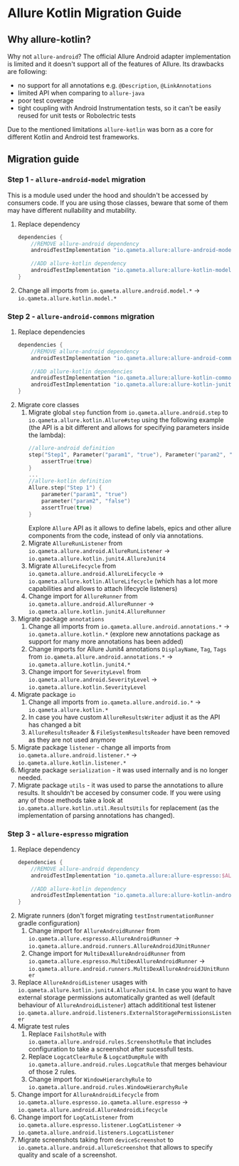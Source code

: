 # Allure Kotlin Migration Guide

## Why allure-kotlin?

Why not `allure-android`? The official Allure Android adapter implementation is limited and it doesn't support all of the features of Allure. Its drawbacks are following:
* no support for all annotations e.g. `@Description`, `@LinkAnnotations`
* limited API when comparing to `allure-java`
* poor test coverage
* tight coupling with Android Instrumentation tests, so it can't be easily reused for unit tests or Robolectric tests

Due to the mentioned limitations `allure-kotlin` was born as a core for different Kotlin and Android test frameworks.

## Migration guide
### Step 1 - `allure-android-model` migration
This is a module used under the hood and shouldn't be accessed by consumers code. 
If you are using those classes, beware that some of them may have different nullability and mutability.  

1. Replace dependency
   ```gradle
   dependencies {
       //REMOVE allure-android dependency
       androidTestImplementation "io.qameta.allure:allure-android-model:$ALLURE_ANDROID_VERSION"
  
       //ADD allure-kotlin dependency
       androidTestImplementation "io.qameta.allure:allure-kotlin-model:$ALLURE_KOTLIN_VERSION"
   }
    ```
1. Change all imports from `io.qameta.allure.android.model.*` -> `io.qameta.allure.kotlin.model.*`

### Step 2 - `allure-android-commons` migration
1. Replace dependencies
   ```gradle
   dependencies {
       //REMOVE allure-android dependency
       androidTestImplementation "io.qameta.allure:allure-android-commons:$ALLURE_ANDROID_VERSION"
  
       //ADD allure-kotlin dependencies
       androidTestImplementation "io.qameta.allure:allure-kotlin-commons:$ALLURE_KOTLIN_VERSION"
       androidTestImplementation "io.qameta.allure:allure-kotlin-junit4:$ALLURE_KOTLIN_VERSION"
   }
    ```
1. Migrate core classes
    1. Migrate global `step` function from `io.qameta.allure.android.step` to `io.qameta.allure.kotlin.Allure#step` using the following example (the API is a bit different and allows for specifying parameters inside the lambda):
        ```kotlin
        //allure-android definition
        step("Step1", Parameter("param1", "true"), Parameter("param2", "false")) {
            assertTrue(true)
        }
        ...
        //allure-kotlin definition
        Allure.step("Step 1") {
            parameter("param1", "true")
            parameter("param2", "false")
            assertTrue(true)
        }
        ```
        Explore `Allure` API as it allows to define labels, epics and other allure components from the code, instead of only via annotations.
    1. Migrate `AllureRunListener` from `io.qameta.allure.android.AllureRunListener` -> `io.qameta.allure.kotlin.junit4.AllureJunit4`
    1. Migrate `AllureLifecycle` from `io.qameta.allure.android.AllureLifecycle` -> `io.qameta.allure.kotlin.AllureLifecycle` (which has a lot more capabilities and allows to attach lifecycle listeners)
    1. Change import for `AllureRunner` from `io.qameta.allure.android.AllureRunner` -> `io.qameta.allure.kotlin.junit4.AllureRunner`
1. Migrate package `annotations`
    1. Change all imports from `io.qameta.allure.android.annotations.*` -> `io.qameta.allure.kotlin.*` (explore new annotations package as support for many more annotations has been added)
    1. Change imports for Allure Junit4 annotations `DisplayName`, `Tag`, `Tags` from `io.qameta.allure.android.annotations.*` -> `io.qameta.allure.kotlin.junit4.*`
    1. Change import for `SeverityLevel` from `io.qameta.allure.android.SeverityLevel` -> `io.qameta.allure.kotlin.SeverityLevel`
1. Migrate package `io`
    1. Change all imports from `io.qameta.allure.android.io.*` -> `io.qameta.allure.kotlin.*`
    1. In case you have custom `AllureResultsWriter` adjust it as the API has changed a bit
    1. `AllureResultsReader` & `FileSystemResultsReader` have been removed as they are not used anymore
1. Migrate package `listener` - change all imports from `io.qameta.allure.android.listener.*` -> `io.qameta.allure.kotlin.listener.*`
1. Migrate package `serialization` - it was used internally and is no longer needed.
1. Migrate package `utils` - it was used to parse the annotations to allure results. It shouldn't be accesed by consumer code. If you were using any of those methods take a look at ` io.qameta.allure.kotlin.util.ResultsUtils` for replacement (as the implementation of parsing annotations has changed).
 

### Step 3 - `allure-espresso` migration
1. Replace dependency
   ```gradle
   dependencies {
       //REMOVE allure-android dependency
       androidTestImplementation "io.qameta.allure:allure-espresso:$ALLURE_ANDROID_VERSION"
  
       //ADD allure-kotlin dependency
       androidTestImplementation "io.qameta.allure:allure-kotlin-android:$ALLURE_KOTLIN_VERSION"
   }
1. Migrate runners (don't forget migrating `testInstrumentationRunner` gradle configuration)
    1. Change import for `AllureAndroidRunner` from `io.qameta.allure.espresso.AllureAndroidRunner` -> `io.qameta.allure.android.runners.AllureAndroidJUnitRunner`
    1. Change import for `MultiDexAllureAndroidRunner` from `io.qameta.allure.espresso.MultiDexAllureAndroidRunner` -> `io.qameta.allure.android.runners.MultiDexAllureAndroidJUnitRunner` 
1. Replace `AllureAndroidListener` usages with `io.qameta.allure.kotlin.junit4.AllureJunit4`. In case you want to have external storage permissions automatically granted as well (default behaviour of `AllureAndroidListener`) attach addititional test listener `io.qameta.allure.android.listeners.ExternalStoragePermissionsListener`
1. Migrate test rules
    1. Replace `FailshotRule` with `io.qameta.allure.android.rules.ScreenshotRule` that includes configuration to take a screenshot after sucessfull tests.
    1. Replace `LogcatClearRule` & `LogcatDumpRule` with `io.qameta.allure.android.rules.LogcatRule` that merges behaviour of those 2 rules.
    1. Change import for `WindowHierarchyRule` to `io.qameta.allure.android.rules.WindowHierarchyRule`
1. Change import for `AllureAndroidLifecycle` from `io.qameta.allure.espresso.io.qameta.allure.espresso` -> `io.qameta.allure.android.AllureAndroidLifecycle`
1. Change import for `LogCatListener` from `io.qameta.allure.espresso.listener.LogCatListener` -> `io.qameta.allure.android.listeners.LogcatListener`
1. Migrate screenshots taking from `deviceScreenshot` to `io.qameta.allure.android.allureScreenshot` that allows to specify quality and scale of a screenshot.
